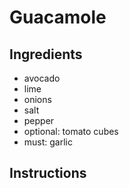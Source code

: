 # Guacamole

## Ingredients
* avocado
* lime
* onions
* salt
* pepper
* optional: tomato cubes
* must: garlic
## Instructions

